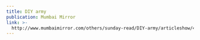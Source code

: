 ```yaml
---
title: DIY army
publication: Mumbai Mirror
link: >-
  http://www.mumbaimirror.com/others/sunday-read/DIY-army/articleshow/45837293.cms
---
```


